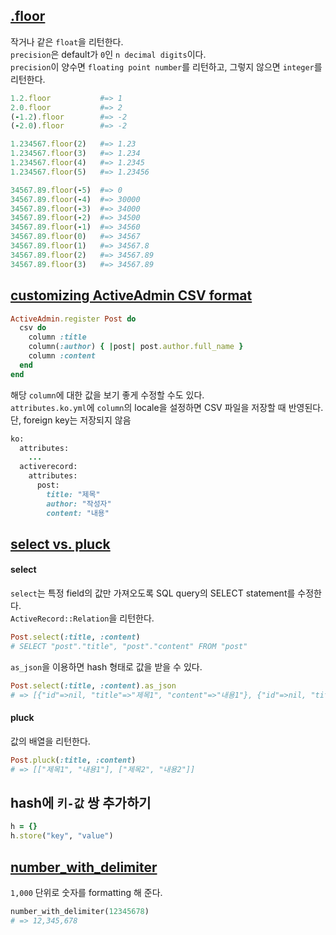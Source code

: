 ## [.floor](https://ruby-doc.org/core-2.6.1/Float.html#method-i-floor)
작거나 같은 `float`을 리턴한다.  
`precision`은 default가 `0`인 `n decimal digits`이다.  
`precision`이 양수면 `floating point number`를 리턴하고, 그렇지 않으면 `integer`를 리턴한다.  
```ruby
1.2.floor           #=> 1
2.0.floor           #=> 2
(-1.2).floor        #=> -2
(-2.0).floor        #=> -2

1.234567.floor(2)   #=> 1.23
1.234567.floor(3)   #=> 1.234
1.234567.floor(4)   #=> 1.2345
1.234567.floor(5)   #=> 1.23456

34567.89.floor(-5)  #=> 0
34567.89.floor(-4)  #=> 30000
34567.89.floor(-3)  #=> 34000
34567.89.floor(-2)  #=> 34500
34567.89.floor(-1)  #=> 34560
34567.89.floor(0)   #=> 34567
34567.89.floor(1)   #=> 34567.8
34567.89.floor(2)   #=> 34567.89
34567.89.floor(3)   #=> 34567.89
```

## [customizing ActiveAdmin CSV format](https://activeadmin.info/4-csv-format.html)
```ruby
ActiveAdmin.register Post do
  csv do
    column :title
    column(:author) { |post| post.author.full_name }
    column :content
  end
end
```
해당 `column`에 대한 값을 보기 좋게 수정할 수도 있다.  
`attributes.ko.yml`에 `column`의 locale을 설정하면 CSV 파일을 저장할 때 반영된다.
단, foreign key는 저장되지 않음  
```ruby
ko:
  attributes:
    ...
  activerecord:
    attributes:
      post:
        title: "제목"
        author: "작성자"
        content: "내용"
```

## [select vs. pluck](https://medium.com/@amliving/activerecords-select-pluck-3d5c58872053)
#### select
`select`는 특정 field의 값만 가져오도록 SQL query의 SELECT statement를 수정한다.  
`ActiveRecord::Relation`을 리턴한다.  
```ruby
Post.select(:title, :content)
# SELECT "post"."title", "post"."content" FROM "post"
```
`as_json`을 이용하면 hash 형태로 값을 받을 수 있다.
```ruby
Post.select(:title, :content).as_json
# => [{"id"=>nil, "title"=>"제목1", "content"=>"내용1"}, {"id"=>nil, "title"=>"제목2", "content"=>"내용2"}
```
#### pluck
값의 배열을 리턴한다.  
```ruby
Post.pluck(:title, :content)
# => [["제목1", "내용1"], ["제목2", "내용2"]]
```

## hash에 `키-값` 쌍 추가하기
```ruby
h = {}
h.store("key", "value")
```

## [number_with_delimiter](https://apidock.com/rails/ActionView/Helpers/NumberHelper/number_with_delimiter)
`1,000` 단위로 숫자를 formatting 해 준다.
```ruby
number_with_delimiter(12345678)
# => 12,345,678
```
